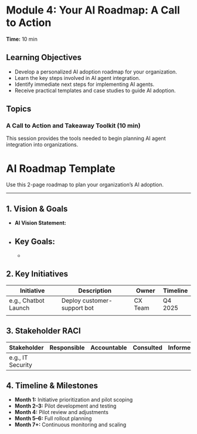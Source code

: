 # Module 4: Your AI Roadmap: A Call to Action

**Time:** 10 min

## Learning Objectives

*   Develop a personalized AI adoption roadmap for your organization.
*   Learn the key steps involved in AI agent integration.
*   Identify immediate next steps for implementing AI agents.
*   Receive practical templates and case studies to guide AI adoption.

## Topics

### A Call to Action and Takeaway Toolkit (10 min)

This session provides the tools needed to begin planning AI agent integration into organizations.

# AI Roadmap Template

Use this 2-page roadmap to plan your organization’s AI adoption.

---

## 1. Vision & Goals
- **AI Vision Statement:**  
- **Key Goals:**  
  - 
  - 

## 2. Key Initiatives
| Initiative           | Description                        | Owner           | Timeline     |
|----------------------|------------------------------------|-----------------|--------------|
| e.g., Chatbot Launch | Deploy customer-support bot        | CX Team         | Q4 2025      |
|                      |                                    |                 |              |

## 3. Stakeholder RACI
| Stakeholder          | Responsible | Accountable | Consulted | Informed |
|----------------------|-------------|-------------|-----------|----------|
| e.g., IT Security    |             |             |           |          |

## 4. Timeline & Milestones
- **Month 1:** Initiative prioritization and pilot scoping  
- **Month 2–3:** Pilot development and testing  
- **Month 4:** Pilot review and adjustments  
- **Month 5–6:** Full rollout planning  
- **Month 7+:** Continuous monitoring and scaling
